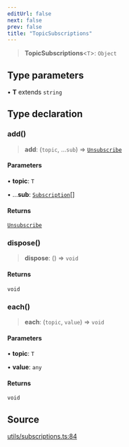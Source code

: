 ```yaml
---
editUrl: false
next: false
prev: false
title: "TopicSubscriptions"
---
```


> **TopicSubscriptions**\<`T`\>: `Object`

## Type parameters

• **T** extends `string`

## Type declaration

### add()

> **add**: (`topic`, ...`sub`) => [`Unsubscribe`](Unsubscribe.md)

#### Parameters

• **topic**: `T`

• ...**sub**: [`Subscription`](Subscription.md)[]

#### Returns

[`Unsubscribe`](Unsubscribe.md)

### dispose()

> **dispose**: () => `void`

#### Returns

`void`

### each()

> **each**: (`topic`, `value`) => `void`

#### Parameters

• **topic**: `T`

• **value**: `any`

#### Returns

`void`

## Source

[utils/subscriptions.ts:84](https://github.com/nodenogg-in/alpha-p2p/blob/265a0e2/packages/statekit/src/utils/subscriptions.ts#L84)
